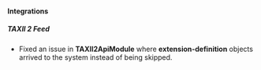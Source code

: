 
#### Integrations
##### TAXII 2 Feed
- Fixed an issue in **TAXII2ApiModule** where **extension-definition** objects arrived to the system instead of being skipped.
